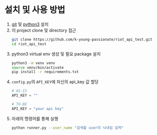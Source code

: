 # 설치 및 사용 방법
1. [git](https://git-scm.com/downloads) 및 [python3](https://www.python.org/downloads/) 설치
1. 이 project clone 및 directory 접근
    ```bash
    git clone https://github.com/k-young-passionate/riot_api_test.git
    cd riot_api_test
    ```
1. python3 virtual env 생성 및 필요 package 설치
    ```bash
    python3 -m venv venv
    source venv/bin/activate
    pip install -r requirements.txt
    ```
1. `config.py`의 `API_KEY`에 자신의 api_key 값 할당
    ```python
    # AS-IS
    API_KEY = ""
    
    # TO-BE
    API_KEY = "your api key"
    ```
1. 아래의 명령어를 통해 실행
    ```bash
    python runner.py --user_name "검색할 user의 닉네임 입력"
    ```
